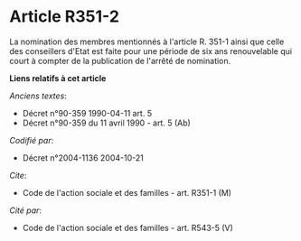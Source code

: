 # Article R351-2

La nomination des membres mentionnés à l'article R. 351-1 ainsi que celle des conseillers d'Etat est faite pour une période
de six ans renouvelable qui court à compter de la publication de l'arrêté de nomination.

**Liens relatifs à cet article**

_Anciens textes_:

  - Décret n°90-359 1990-04-11 art. 5
  - Décret n°90-359 du 11 avril 1990 - art. 5 (Ab)

_Codifié par_:

  - Décret n°2004-1136 2004-10-21

_Cite_:

  - Code de l'action sociale et des familles - art. R351-1 (M)

_Cité par_:

  - Code de l'action sociale et des familles - art. R543-5 (V)
